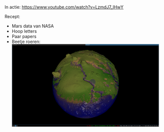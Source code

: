 In actie: https://www.youtube.com/watch?v=LzmdJ7_IHwY

Recept:
- Mars data van NASA
- Hoop letters
- Paar papers
- Beetje roeren:
 ![mars_screenshot](./screenshots/Screenshot_2021-01-14_234113.png)
